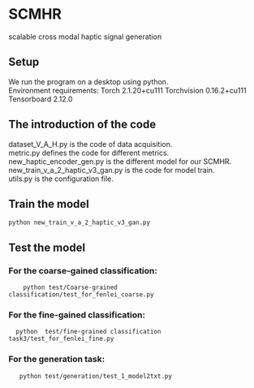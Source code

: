 # SCMHR
 scalable cross modal haptic signal generation 
 ## Setup
  We run the program on a desktop using python.  
  Environment requirements: Torch 2.1.20+cu111 Torchvision 0.16.2+cu111 Tensorboard 2.12.0

## The introduction of  the code
   dataset_V_A_H.py is the code of data acquisition.  
   metric.py defines the code for different metrics.  
   new_haptic_encoder_gen.py is the different model for our SCMHR.  
   new_train_v_a_2_haptic_v3_gan.py is the code for model train.  
   utils.py is the configuration file.  
   
  ## Train the model
```
python new_train_v_a_2_haptic_v3_gan.py
```

## Test the model
  ### For the coarse-gained classification:
```
    python test/Coarse-grained classification/test_for_fenlei_coarse.py
```
 ### For the fine-gained classification:
```
  python  test/fine-grained classification task3/test_for_fenlei_fine.py
```
### For the generation task:
```
   python test/generation/test_1_model2txt.py
```

